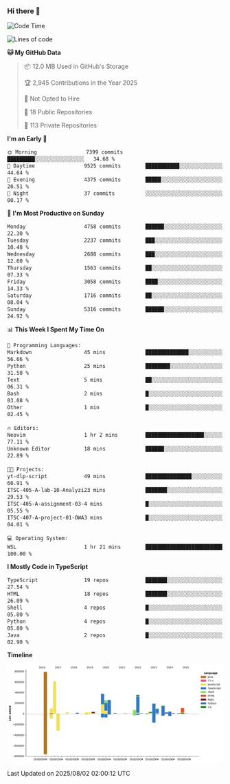 ### Hi there 👋

<!--
**Clumsy-Coder/Clumsy-Coder** is a ✨ _special_ ✨ repository because its `README.md` (this file) appears on your GitHub profile.

Here are some ideas to get you started:

- 🔭 I’m currently working on ...
- 🌱 I’m currently learning ...
- 👯 I’m looking to collaborate on ...
- 🤔 I’m looking for help with ...
- 💬 Ask me about ...
- 📫 How to reach me: ...
- 😄 Pronouns: ...
- ⚡ Fun fact: ...
-->

<!-- anmol098/waka-readme-stats -->
<!--START_SECTION:waka-->
![Code Time](http://img.shields.io/badge/Code%20Time-1%2C303%20hrs-blue)

![Lines of code](https://img.shields.io/badge/From%20Hello%20World%20I%27ve%20Written-3.6%20million%20lines%20of%20code-blue)

**🐱 My GitHub Data** 

> 📦 12.0 MB Used in GitHub's Storage 
 > 
> 🏆 2,945 Contributions in the Year 2025
 > 
> 🚫 Not Opted to Hire
 > 
> 📜 18 Public Repositories 
 > 
> 🔑 113 Private Repositories 
 > 
**I'm an Early 🐤** 

```text
🌞 Morning                7399 commits        █████████░░░░░░░░░░░░░░░░   34.68 % 
🌆 Daytime                9525 commits        ███████████░░░░░░░░░░░░░░   44.64 % 
🌃 Evening                4375 commits        █████░░░░░░░░░░░░░░░░░░░░   20.51 % 
🌙 Night                  37 commits          ░░░░░░░░░░░░░░░░░░░░░░░░░   00.17 % 
```
📅 **I'm Most Productive on Sunday** 

```text
Monday                   4758 commits        ██████░░░░░░░░░░░░░░░░░░░   22.30 % 
Tuesday                  2237 commits        ███░░░░░░░░░░░░░░░░░░░░░░   10.48 % 
Wednesday                2688 commits        ███░░░░░░░░░░░░░░░░░░░░░░   12.60 % 
Thursday                 1563 commits        ██░░░░░░░░░░░░░░░░░░░░░░░   07.33 % 
Friday                   3058 commits        ████░░░░░░░░░░░░░░░░░░░░░   14.33 % 
Saturday                 1716 commits        ██░░░░░░░░░░░░░░░░░░░░░░░   08.04 % 
Sunday                   5316 commits        ██████░░░░░░░░░░░░░░░░░░░   24.92 % 
```


📊 **This Week I Spent My Time On** 

```text
💬 Programming Languages: 
Markdown                 45 mins             ██████████████░░░░░░░░░░░   56.66 % 
Python                   25 mins             ████████░░░░░░░░░░░░░░░░░   31.50 % 
Text                     5 mins              ██░░░░░░░░░░░░░░░░░░░░░░░   06.31 % 
Bash                     2 mins              █░░░░░░░░░░░░░░░░░░░░░░░░   03.08 % 
Other                    1 min               █░░░░░░░░░░░░░░░░░░░░░░░░   02.45 % 

🔥 Editors: 
Neovim                   1 hr 2 mins         ███████████████████░░░░░░   77.11 % 
Unknown Editor           18 mins             ██████░░░░░░░░░░░░░░░░░░░   22.89 % 

🐱‍💻 Projects: 
yt-dlp-script            49 mins             ███████████████░░░░░░░░░░   60.91 % 
ITSC-405-A-lab-10-Analyzi23 mins             ███████░░░░░░░░░░░░░░░░░░   29.53 % 
ITSC-405-A-assignment-03-4 mins              █░░░░░░░░░░░░░░░░░░░░░░░░   05.55 % 
ITSC-407-A-project-01-OWA3 mins              █░░░░░░░░░░░░░░░░░░░░░░░░   04.01 % 

💻 Operating System: 
WSL                      1 hr 21 mins        █████████████████████████   100.00 % 
```

**I Mostly Code in TypeScript** 

```text
TypeScript               19 repos            ███████░░░░░░░░░░░░░░░░░░   27.54 % 
HTML                     18 repos            ███████░░░░░░░░░░░░░░░░░░   26.09 % 
Shell                    4 repos             █░░░░░░░░░░░░░░░░░░░░░░░░   05.80 % 
Python                   4 repos             █░░░░░░░░░░░░░░░░░░░░░░░░   05.80 % 
Java                     2 repos             █░░░░░░░░░░░░░░░░░░░░░░░░   02.90 % 
```



**Timeline**

![Lines of Code chart](https://raw.githubusercontent.com/Clumsy-Coder/Clumsy-Coder/main/assets/bar_graph.png)


 Last Updated on 2025/08/02 02:00:12 UTC
<!--END_SECTION:waka-->
